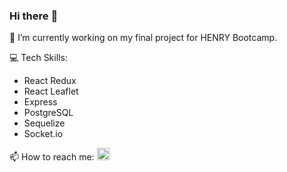 ### Hi there :satellite:

:microscope: I’m currently working on my final project for HENRY Bootcamp. 

:computer: Tech Skills:
 <ul>
 <li>React Redux</li>
 <li>React Leaflet</li>
 <li>Express</li>
 <li>PostgreSQL</li>
 <li>Sequelize</li>
 <li>Socket.io</li>
 </ul>
📫 How to reach me: 
<a href="https://www.linkedin.com/in/zm0x7b9/" target="_blank">
 <img src="https://cdn-icons-png.flaticon.com/512/174/174857.png" widht="20" height="20" />
</a>

<!--
**zm0x7b9/zm0x7b9** is a ✨ _special_ ✨ repository because its `README.md` (this file) appears on your GitHub profile.

Here are some ideas to get you started:

- 🔭 I’m currently working on ...
- 🌱 I’m currently learning ...
- 👯 I’m looking to collaborate on ...
- 🤔 I’m looking for help with ...
- 💬 Ask me about ...
- 📫 How to reach me: ...
- 😄 Pronouns: ...
- ⚡ Fun fact: ...
-->
